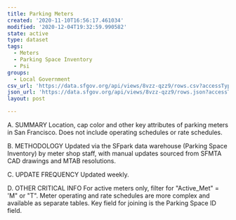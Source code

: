 ```yaml
---
title: Parking Meters
created: '2020-11-10T16:56:17.461034'
modified: '2020-12-04T19:32:59.990582'
state: active
type: dataset
tags:
  - Meters
  - Parking Space Inventory
  - Psi
groups:
  - Local Government
csv_url: 'https://data.sfgov.org/api/views/8vzz-qzz9/rows.csv?accessType=DOWNLOAD'
json_url: 'https://data.sfgov.org/api/views/8vzz-qzz9/rows.json?accessType=DOWNLOAD'
layout: post

---
```

A. SUMMARY Location, cap color and other key attributes of parking meters in San Francisco. Does not include operating schedules or rate schedules.

B. METHODOLOGY  Updated via the SFpark data warehouse (Parking Space Inventory) by meter shop staff, with manual updates sourced from SFMTA CAD drawings and MTAB resolutions. 

C. UPDATE FREQUENCY  Updated weekly.

D. OTHER CRITICAL INFO   For active meters only, filter for "Active_Met" = 'M" or "T". Meter operating and rate schedules are more complex and available as separate tables. Key field for joining is the Parking Space ID field.
